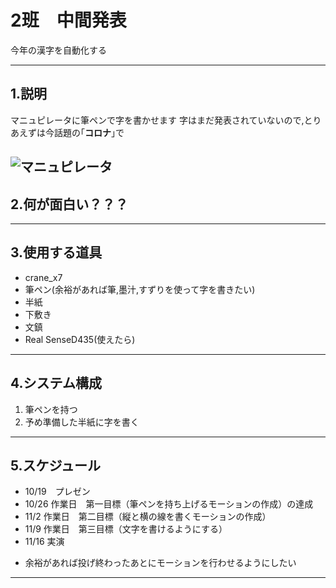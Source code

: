 # 2班　中間発表
今年の漢字を自動化する

---
## 1.説明
マニュピレータに筆ペンで字を書かせます
字はまだ発表されていないので,とりあえずは今話題の｢**コロナ**｣で

![マニュピレータ](https://i.imgur.com/XcuqVc7.png "サンプル")
---
## 2.何が面白い？？？



---
## 3.使用する道具
* crane_x7
* 筆ペン(余裕があれば筆,墨汁,すずりを使って字を書きたい)
* 半紙
* 下敷き
* 文鎮
* Real SenseD435(使えたら)


---
## 4.システム構成
1. 筆ペンを持つ
2. 予め準備した半紙に字を書く




---
## 5.スケジュール
- 10/19　プレゼン
- 10/26 作業日　第一目標（筆ペンを持ち上げるモーションの作成）の達成
- 11/2  作業日　第二目標（縦と横の線を書くモーションの作成）
- 11/9  作業日　第三目標（文字を書けるようにする）
- 11/16	実演	
* 余裕があれば投げ終わったあとにモーションを行わせるようにしたい
---
